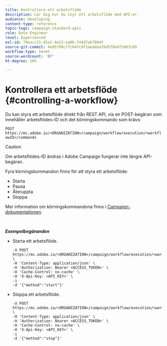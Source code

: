 ```yaml
---
title: Kontrollera ett arbetsflöde
description: Lär dig hur du styr ett arbetsflöde med API:er.
audience: developing
content-type: reference
topic-tags: campaign-standard-apis
role: Data Engineer
level: Experienced
exl-id: 79eacc31-d5a2-4e13-aa0b-744d7ab7004f
source-git-commit: 4ed5799c77c647c9f1aeabba7645fbb475d03c09
workflow-type: tm+mt
source-wordcount: '87'
ht-degree: 10%

---
```


# Kontrollera ett arbetsflöde {#controlling-a-workflow}

Du kan styra ett arbetsflöde direkt från REST API, via en POST-begäran som innehåller arbetsflödes-ID och det körningskommando som krävs:

`POST https://mc.adobe.io/<ORGANIZATION>/campaign/workflow/execution/<workflowID>/commands`

>[!CAUTION]
>
>Om arbetsflödes-ID ändras i Adobe Campaign fungerar inte längre API-begäran.

Fyra körningskommandon finns för att styra ett arbetsflöde:

* Starta
* Pausa
* Återuppta
* Stoppa

Mer information om körningskommandona finns i [Campaign-dokumentationen](https://experienceleague.adobe.com/docs/campaign-standard/using/managing-processes-and-data/executing-a-workflow/about-workflow-execution.html).

<br/>

***Exempelbegäranden***

* Starta ett arbetsflöde.

  ```
  -X POST https://mc.adobe.io/<ORGANIZATION>/campaign/workflow/execution/<workflowID>/commands \
  -H 'Content-Type: application/json' \
  -H 'Authorization: Bearer <ACCESS_TOKEN>' \
  -H 'Cache-Control: no-cache' \
  -H 'X-Api-Key: <API_KEY>' \
  -i
  -d '{"method":"start"}'
  ```

  <!-- + réponse -->

* Stoppa ett arbetsflöde.

  ```
  -X POST https://mc.adobe.io/<ORGANIZATION>/campaign/workflow/execution/<workflowID>/commands \
  -H 'Content-Type: application/json' \
  -H 'Authorization: Bearer <ACCESS_TOKEN>' \
  -H 'Cache-Control: no-cache' \
  -H 'X-Api-Key: <API_KEY>' \
  -i
  -d '{"method":"stop"}'
  ```

  <!-- + réponse -->
